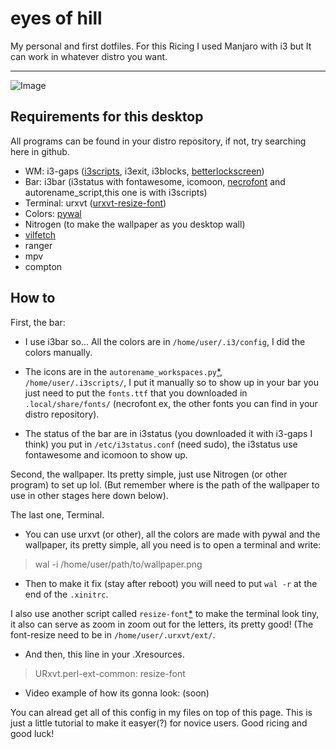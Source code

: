 # eyes of hill
My personal and first dotfiles. For this Ricing I used Manjaro with i3 but It can work in whatever distro you want.

------

![Image](https://orig00.deviantart.net/ac43/f/2018/198/8/9/dotfiles_by_necronoise-dchj24w.png)

## Requirements for this desktop

All programs can be found in your distro repository, if not, try searching here in github.

+ WM: i3-gaps ([i3scripts](https://github.com/justbuchanan/i3scripts), i3exit, i3blocks, [betterlockscreen](https://github.com/pavanjadhaw/betterlockscreen))
+ Bar: i3bar (i3status with fontawesome, icomoon, [necrofont](https://github.com/necronoise/necrofont) and autorename_script,this one is with i3scripts)
+ Terminal: urxvt ([urxvt-resize-font](https://github.com/simmel/urxvt-resize-font))
+ Colors: [pywal](https://github.com/dylanaraps/pywal)
+ Nitrogen (to make the wallpaper as you desktop wall)
+ [vilfetch](https://github.com/necronoise/vilfetch)
+ ranger
+ mpv
+ compton

## How to

First, the bar: 

+ I use i3bar so... All the colors are in `/home/user/.i3/config`, I did the colors manually.

+ The icons are in the `autorename_workspaces.py`[*](https://github.com/justbuchanan/i3scripts/blob/master/autoname_workspaces.py), `/home/user/.i3scripts/`, I put it manually so to show up in your bar you just need to put the `fonts.ttf` that you downloaded in `.local/share/fonts/` (necrofont ex, the other fonts you can find in your distro repository).

+ The status of the bar are in i3status (you downloaded it with i3-gaps I think) you put in `/etc/i3status.conf` (need sudo), the i3status use fontawesome and icomoon to show up.

Second, the wallpaper. Its pretty simple, just use Nitrogen (or other program) to set up lol. (But remember where is the path of the wallpaper to use in other stages here down below).

The last one, Terminal. 

+ You can use urxvt (or other), all the colors are made with pywal and the wallpaper, its pretty simple, all you need is to open a terminal and write:

> wal -i /home/user/path/to/wallpaper.png

+ Then to make it fix (stay after reboot) you will need to put `wal -r` at the end of the `.xinitrc`. 

I also use another script called `resize-font`[*](https://github.com/simmel/urxvt-resize-font) to make the terminal look tiny, it also can serve as zoom in zoom out for the letters, its pretty good! (The font-resize need to be in `/home/user/.urxvt/ext/`.

+ And then, this line in your .Xresources.
> URxvt.perl-ext-common: resize-font

+ Video example of how its gonna look: (soon)

You can alread get all of this config in my files on top of this page. This is just a little tutorial to make it easyer(?) for novice users. Good ricing and good luck!
